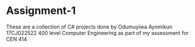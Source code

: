 # Assignment-1
These are a collection of C# projects done by Odumuyiwa Ayomikun 17CJ022522 400 level Computer Engineering as part of my assessment for CEN 414

